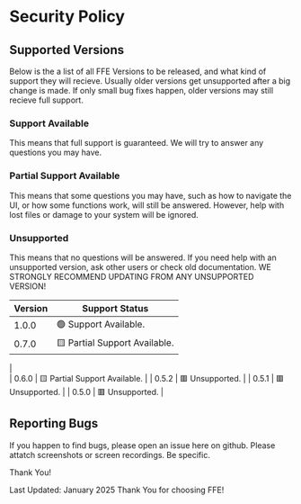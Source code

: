# Security Policy

## Supported Versions

Below is the a list of all FFE Versions to be released, and what kind of support they will recieve. 
Usually older versions get unsupported after a big change is made. If only small bug fixes happen, older versions may still recieve full support.

### Support Available

This means that full support is guaranteed. We will try to answer any questions you may have.

### Partial Support Available

This means that some questions you may have, such as how to navigate the UI, or how some functions work, will still be answered.
However, help with lost files or damage to your system will be ignored.

### Unsupported

This means that no questions will be answered. 
If you need help with an unsupported version, ask other users or check old documentation.
WE STRONGLY RECOMMEND UPDATING FROM ANY UNSUPPORTED VERSION!


| Version | Support Status                                         |
| ------- | -------------------------------------------------------|
| 1.0.0   | 🟢 Support Available.                                 |
| 0.7.0   | 🟨 Partial Support Available.
|  
| 0.6.0   | 🟨 Partial Support Available.                         | 
| 0.5.2   | 🟥 Unsupported.                                       |
| 0.5.1   | 🟥 Unsupported.                                       |
| 0.5.0   | 🟥 Unsupported.                                       |

## Reporting Bugs 

If you happen to find bugs, please open an issue here on github. 
Please attatch screenshots or screen recordings.
Be specific.

Thank You!

Last Updated: January 2025
Thank You for choosing FFE!